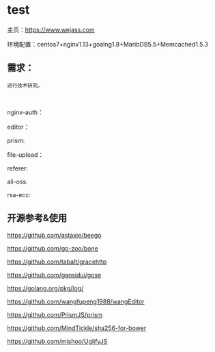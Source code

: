 # test


主页：https://www.wejass.com

环境配置：centos7+nginx1.13+goalng1.8+MaribDB5.5+Memcached1.5.3


## 需求：

	进行技术研究。
  


nginx-auth：

editor：

prism:

file-upload：

referer:

ali-oss:

rsa-ecc:



## 开源参考&使用

https://github.com/astaxie/beego

https://github.com/go-zoo/bone

https://github.com/tabalt/gracehttp

https://github.com/gansidui/gose

https://golang.org/pkg/log/

https://github.com/wangfupeng1988/wangEditor

https://github.com/PrismJS/prism

https://github.com/MindTickle/sha256-for-bower

https://github.com/mishoo/UglifyJS
